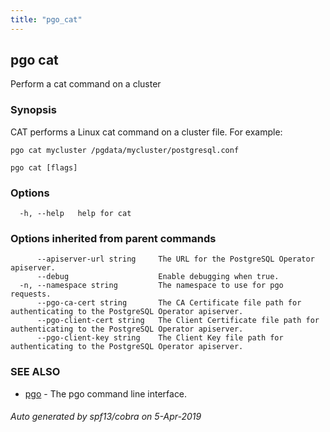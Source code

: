```yaml
---
title: "pgo_cat"
---
```

## pgo cat

Perform a cat command on a cluster

### Synopsis

CAT performs a Linux cat command on a cluster file. For example:

	pgo cat mycluster /pgdata/mycluster/postgresql.conf

```
pgo cat [flags]
```

### Options

```
  -h, --help   help for cat
```

### Options inherited from parent commands

```
      --apiserver-url string     The URL for the PostgreSQL Operator apiserver.
      --debug                    Enable debugging when true.
  -n, --namespace string         The namespace to use for pgo requests.
      --pgo-ca-cert string       The CA Certificate file path for authenticating to the PostgreSQL Operator apiserver.
      --pgo-client-cert string   The Client Certificate file path for authenticating to the PostgreSQL Operator apiserver.
      --pgo-client-key string    The Client Key file path for authenticating to the PostgreSQL Operator apiserver.
```

### SEE ALSO

* [pgo](/operatorcli/cli/pgo/)	 - The pgo command line interface.

###### Auto generated by spf13/cobra on 5-Apr-2019
